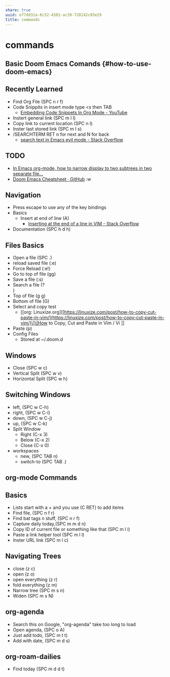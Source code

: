 ```yaml
---
share: true
uuid: e77dd31a-6c52-4381-ac39-720142c03e29
title: commands
---
```

# commands
Basic Doom Emacs Comands {#how-to-use-doom-emacs}
-------------------------------------------------

Recently Learned
----------------

*   Find Org File (SPC n r f)
*   Code Snippits in insert mode type <s then TAB
    *   [Embedding Code Snippets In Org Mode - YouTube](https://www.youtube.com/watch?v=lsYdK0C2RvQ)
*   Instert general link (SPC m l l)
*   Copy link to current location (SPC n l)
*   Inster last stored link (SPC m l s)
*   /SEARCHTERM RET n for next and N for back
    *   [search text in Emacs evil mode - Stack Overflow](https://stackoverflow.com/questions/42348794/search-text-in-emacs-evil-mode)

TODO
----

*   [In Emacs org-mode, how to narrow display to two subtrees in two separate file...](https://stackoverflow.com/questions/17156595/in-emacs-org-mode-how-to-narrow-display-to-two-subtrees-in-two-separate-files)
*   [Doom Emacs Cheatsheet · GitHub](https://gist.github.com/hjertnes/9e14416e8962ff5f03c6b9871945b165) :w

Navigation
----------

*   Press escape to use any of the key bindings
*   Basics
    *   Insert at end of line (A)
        *   [Inserting at the end of a line in VIM - Stack Overflow](https://stackoverflow.com/questions/41657784/inserting-at-the-end-of-a-line-in-vim)
*   Documentation (SPC h d h)

Files Basics
------------

*   Open a file (SPC .)
*   reload saved file (:e)
*   Force Reload (:e!)
*   Go to top of file (gg)
*   Save a file (:s)
*   Search a file (?<Search String>)
*   Top of file (g g)
*   Bottom of file (G)
*   Select and copy test
    *   \[\[org: Linuxize.org\]\[[https://linuxize.com/post/how-to-copy-cut-paste-in-vim/](https://linuxize.com/post/how-to-copy-cut-paste-in-vim/)\]\[How to Copy, Cut and Paste in Vim / Vi \]\]
*   Paste (p)
*   Config Files
    *   Stored at ~/.doom.d

Windows
-------

*   Close (SPC w c)
*   Vertical Split (SPC w v)
*   Horizontal Split (SPC w h)

Switching Windows
-----------------

*   left, (SPC w C-h)
*   right, (SPC w C-l)
*   down, (SPC w C-j)
*   up, (SPC w C-k)
*   Split Window
    *   Right (C-x 3)
    *   Below (C-x 2)
    *   Close (C-x 0)
*   workspaces
    *   new, (SPC TAB n)
    *   switch-to (SPC TAB .)

org-mode Commands
-----------------

Basics
------

*   Lists start with a + and you use (C RET) to add items
*   Find file, (SPC n f r)
*   Find bat tags n stuff, (SPC n r f)
*   Capture daily today,(SPC m m d n)
*   Copy ID of current file or something like that (SPC m l i)
*   Paste a link helper tool (SPC m l l)
*   Inster URL link (SPC m l c)

Navigating Trees
----------------

*   close (z c)
*   open (z o)
*   open everything (z r)
*   fold everything (z m)
*   Narrow tree (SPC m s n)
*   Widen (SPC m s N)

org-agenda
----------

*   Search this on Google, "org-agenda" take too long to load
*   Open agenda, (SPC o A)
*   Just add todo, (SPC m t t)
*   Add with date, (SPC m d s)

org-roam-dailies
----------------

*   Find today (SPC m d d t)